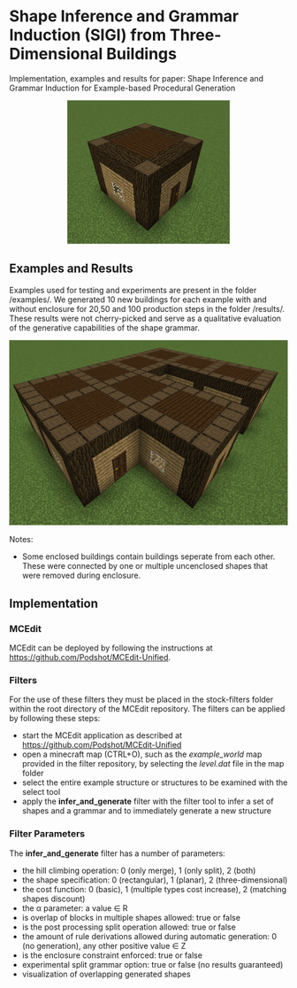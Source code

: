 # Shape Inference and Grammar Induction (SIGI) from Three-Dimensional Buildings
Implementation, examples and results for paper: Shape Inference and Grammar Induction for Example-based Procedural Generation

<p align="center"> 
    <img src="https://github.com/gillishermans/SIGI/blob/master/examples/example1.png" alt="">
 </p>

## Examples and Results
Examples used for testing and experiments are present in the folder /examples/.
We generated 10 new buildings for each example with and without enclosure for 20,50 and 100 production steps in the folder /results/.
These results were not cherry-picked and serve as a qualitative evaluation of the generative capabilities of the shape grammar.

<p align="center"> 
    <img src="https://github.com/gillishermans/SIGI/blob/master/results/Example1_50steps_enclosed/2021-03-20_23.44.37.png" alt="">
 </p>

Notes:
 - Some enclosed buildings contain buildings seperate from each other. These were connected by one or multiple uncenclosed shapes that were removed during enclosure.

## Implementation
### MCEdit
MCEdit can be deployed by following the instructions at https://github.com/Podshot/MCEdit-Unified.

### Filters
For the use of these filters they must be placed in the stock-filters folder within the root directory of the MCEdit repository. The filters can be applied by following these steps:
- start the MCEdit application as described at https://github.com/Podshot/MCEdit-Unified
- open a minecraft map (CTRL+O), such as the *example_world* map provided in the filter repository, by selecting the *level.dat* file in the map folder
- select the entire example structure or structures to be examined with the select tool
- apply the **infer_and_generate** filter with the filter tool to infer a set of shapes and a grammar and to immediately generate a new structure

### Filter Parameters
The **infer_and_generate** filter has a number of parameters:
- the hill climbing operation: 0 (only merge), 1 (only split), 2 (both)
- the shape specification: 0 (rectangular), 1 (planar), 2 (three-dimensional)
- the cost function: 0 (basic), 1 (multiple types cost increase), 2 (matching shapes discount)
- the α parameter: a value ∈ R
- is overlap of blocks in multiple shapes allowed: true or false
- is the post processing split operation allowed: true or false
- the amount of rule derivations allowed during automatic generation: 0 (no generation), any other positive value ∈ Z
- is the enclosure constraint enforced: true or false
- experimental split grammar option: true or false (no results guaranteed)
- visualization of overlapping generated shapes
